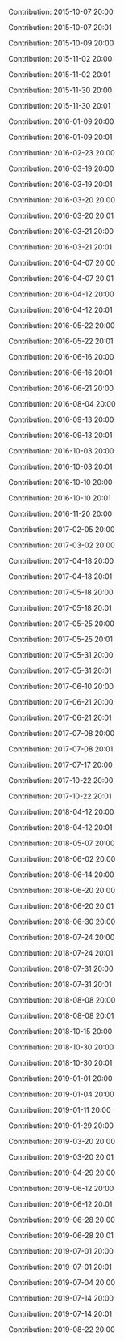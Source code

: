 Contribution: 2015-10-07 20:00

Contribution: 2015-10-07 20:01

Contribution: 2015-10-09 20:00

Contribution: 2015-11-02 20:00

Contribution: 2015-11-02 20:01

Contribution: 2015-11-30 20:00

Contribution: 2015-11-30 20:01

Contribution: 2016-01-09 20:00

Contribution: 2016-01-09 20:01

Contribution: 2016-02-23 20:00

Contribution: 2016-03-19 20:00

Contribution: 2016-03-19 20:01

Contribution: 2016-03-20 20:00

Contribution: 2016-03-20 20:01

Contribution: 2016-03-21 20:00

Contribution: 2016-03-21 20:01

Contribution: 2016-04-07 20:00

Contribution: 2016-04-07 20:01

Contribution: 2016-04-12 20:00

Contribution: 2016-04-12 20:01

Contribution: 2016-05-22 20:00

Contribution: 2016-05-22 20:01

Contribution: 2016-06-16 20:00

Contribution: 2016-06-16 20:01

Contribution: 2016-06-21 20:00

Contribution: 2016-08-04 20:00

Contribution: 2016-09-13 20:00

Contribution: 2016-09-13 20:01

Contribution: 2016-10-03 20:00

Contribution: 2016-10-03 20:01

Contribution: 2016-10-10 20:00

Contribution: 2016-10-10 20:01

Contribution: 2016-11-20 20:00

Contribution: 2017-02-05 20:00

Contribution: 2017-03-02 20:00

Contribution: 2017-04-18 20:00

Contribution: 2017-04-18 20:01

Contribution: 2017-05-18 20:00

Contribution: 2017-05-18 20:01

Contribution: 2017-05-25 20:00

Contribution: 2017-05-25 20:01

Contribution: 2017-05-31 20:00

Contribution: 2017-05-31 20:01

Contribution: 2017-06-10 20:00

Contribution: 2017-06-21 20:00

Contribution: 2017-06-21 20:01

Contribution: 2017-07-08 20:00

Contribution: 2017-07-08 20:01

Contribution: 2017-07-17 20:00

Contribution: 2017-10-22 20:00

Contribution: 2017-10-22 20:01

Contribution: 2018-04-12 20:00

Contribution: 2018-04-12 20:01

Contribution: 2018-05-07 20:00

Contribution: 2018-06-02 20:00

Contribution: 2018-06-14 20:00

Contribution: 2018-06-20 20:00

Contribution: 2018-06-20 20:01

Contribution: 2018-06-30 20:00

Contribution: 2018-07-24 20:00

Contribution: 2018-07-24 20:01

Contribution: 2018-07-31 20:00

Contribution: 2018-07-31 20:01

Contribution: 2018-08-08 20:00

Contribution: 2018-08-08 20:01

Contribution: 2018-10-15 20:00

Contribution: 2018-10-30 20:00

Contribution: 2018-10-30 20:01

Contribution: 2019-01-01 20:00

Contribution: 2019-01-04 20:00

Contribution: 2019-01-11 20:00

Contribution: 2019-01-29 20:00

Contribution: 2019-03-20 20:00

Contribution: 2019-03-20 20:01

Contribution: 2019-04-29 20:00

Contribution: 2019-06-12 20:00

Contribution: 2019-06-12 20:01

Contribution: 2019-06-28 20:00

Contribution: 2019-06-28 20:01

Contribution: 2019-07-01 20:00

Contribution: 2019-07-01 20:01

Contribution: 2019-07-04 20:00

Contribution: 2019-07-14 20:00

Contribution: 2019-07-14 20:01

Contribution: 2019-08-22 20:00

